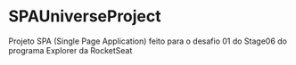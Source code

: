 # SPAUniverseProject
Projeto SPA (Single Page Application) feito para o desafio 01 do Stage06 do programa Explorer da RocketSeat
